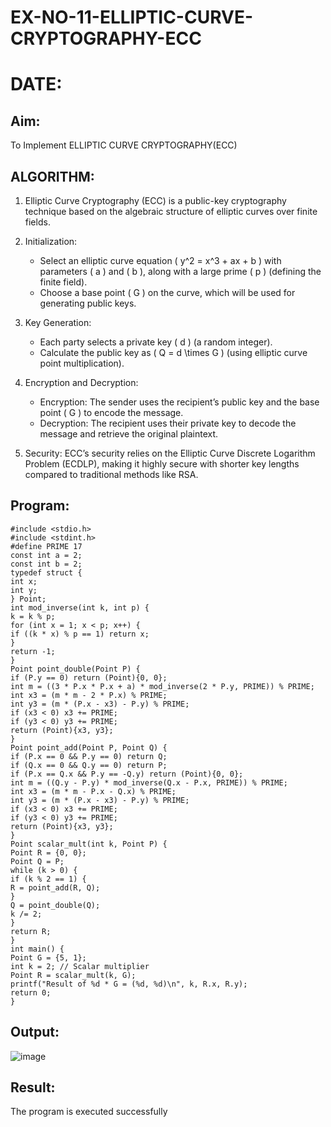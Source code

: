 # EX-NO-11-ELLIPTIC-CURVE-CRYPTOGRAPHY-ECC
# DATE: 
## Aim:
To Implement ELLIPTIC CURVE CRYPTOGRAPHY(ECC)


## ALGORITHM:

1. Elliptic Curve Cryptography (ECC) is a public-key cryptography technique based on the algebraic structure of elliptic curves over finite fields.

2. Initialization:
   - Select an elliptic curve equation \( y^2 = x^3 + ax + b \) with parameters \( a \) and \( b \), along with a large prime \( p \) (defining the finite field).
   - Choose a base point \( G \) on the curve, which will be used for generating public keys.

3. Key Generation:
   - Each party selects a private key \( d \) (a random integer).
   - Calculate the public key as \( Q = d \times G \) (using elliptic curve point multiplication).

4. Encryption and Decryption:
   - Encryption: The sender uses the recipient’s public key and the base point \( G \) to encode the message.
   - Decryption: The recipient uses their private key to decode the message and retrieve the original plaintext.

5. Security: ECC’s security relies on the Elliptic Curve Discrete Logarithm Problem (ECDLP), making it highly secure with shorter key lengths compared to traditional methods like RSA.

## Program:
```
#include <stdio.h> 
#include <stdint.h> 
#define PRIME 17
const int a = 2; 
const int b = 2; 
typedef struct {
int x; 
int y; 
} Point; 
int mod_inverse(int k, int p) { 
k = k % p; 
for (int x = 1; x < p; x++) { 
if ((k * x) % p == 1) return x; 
} 
return -1; 
} 
Point point_double(Point P) { 
if (P.y == 0) return (Point){0, 0}; 
int m = ((3 * P.x * P.x + a) * mod_inverse(2 * P.y, PRIME)) % PRIME; 
int x3 = (m * m - 2 * P.x) % PRIME; 
int y3 = (m * (P.x - x3) - P.y) % PRIME; 
if (x3 < 0) x3 += PRIME; 
if (y3 < 0) y3 += PRIME; 
return (Point){x3, y3}; 
} 
Point point_add(Point P, Point Q) { 
if (P.x == 0 && P.y == 0) return Q; 
if (Q.x == 0 && Q.y == 0) return P; 
if (P.x == Q.x && P.y == -Q.y) return (Point){0, 0}; 
int m = ((Q.y - P.y) * mod_inverse(Q.x - P.x, PRIME)) % PRIME; 
int x3 = (m * m - P.x - Q.x) % PRIME; 
int y3 = (m * (P.x - x3) - P.y) % PRIME; 
if (x3 < 0) x3 += PRIME; 
if (y3 < 0) y3 += PRIME; 
return (Point){x3, y3}; 
} 
Point scalar_mult(int k, Point P) { 
Point R = {0, 0}; 
Point Q = P; 
while (k > 0) { 
if (k % 2 == 1) { 
R = point_add(R, Q); 
} 
Q = point_double(Q); 
k /= 2; 
} 
return R; 
} 
int main() { 
Point G = {5, 1}; 
int k = 2; // Scalar multiplier 
Point R = scalar_mult(k, G); 
printf("Result of %d * G = (%d, %d)\n", k, R.x, R.y); 
return 0; 
}
```


## Output:
![image](https://github.com/user-attachments/assets/7f6fc301-7961-433b-8757-6070ea62a412)


## Result:
The program is executed successfully

